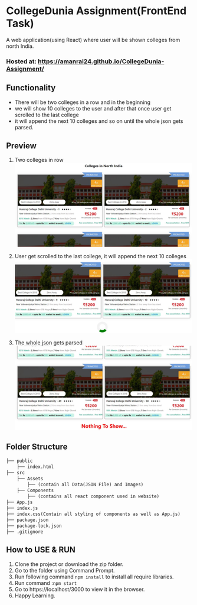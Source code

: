 # CollegeDunia Assignment(FrontEnd Task)
A web application(using React) where user will be shown colleges from north India.

### Hosted at: https://amanrai24.github.io/CollegeDunia-Assignment/

## Functionality
* There will be two colleges in a row and in the beginning
* we will show 10 colleges to the user and after that once user get scrolled to the last college
* it will append the next 10 colleges and so on until the whole json gets parsed.

## Preview
1. Two colleges in row
![Preview](/src/assets/images/preview1.JPG)

2. User get scrolled to the last college, it will append the next 10 colleges
![Preview](/src/assets/images/preview2.JPG)

3. The whole json gets parsed
![Preview](/src/assets/images/preview3.JPG)



## Folder Structure

    ├── public
        ├── index.html
    ├── src
        ├── Assets
            ├── (contain all Data(JSON File) and Images)
        ├── Components
            ├── (contains all react component used in website)
    ├── App.js
    ├── index.js
    ├── index.css(Contain all styling of components as well as App.js)
    ├── package.json
    ├── package-lock.json
    ├── .gitignore


## How to USE & RUN
1. Clone the project or download the zip folder.
2. Go to the folder using Command Prompt.
3. Run following command `npm install` to install all require libraries.
4. Run command :`npm start`
5. Go to https://localhost/3000 to view it in the browser.
6. Happy Learning.
